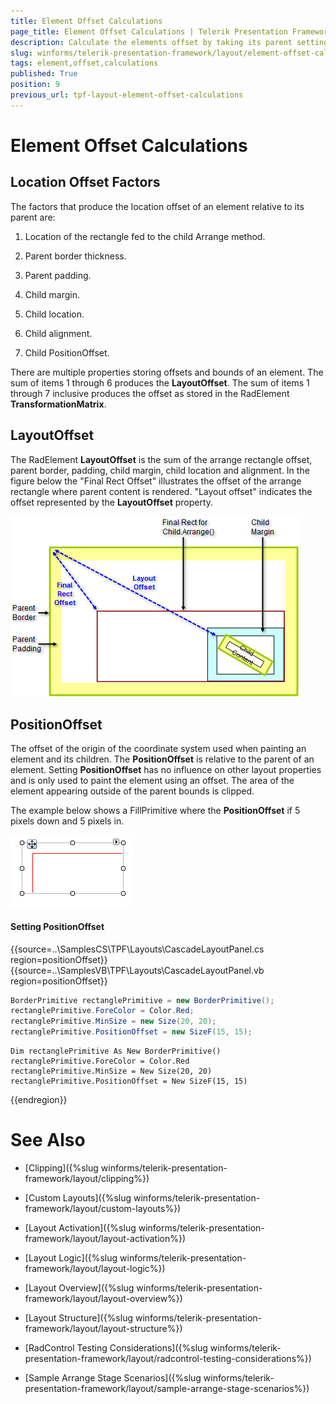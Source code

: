 ```yaml
---
title: Element Offset Calculations
page_title: Element Offset Calculations | Telerik Presentation Framework
description: Calculate the elements offset by taking its parent settings under consideration.
slug: winforms/telerik-presentation-framework/layout/element-offset-calculations
tags: element,offset,calculations
published: True
position: 9
previous_url: tpf-layout-element-offset-calculations
---
```


# Element Offset Calculations

## Location Offset Factors

The factors that produce the location offset of an element relative to its parent are:

1. Location of the rectangle fed to the child Arrange method. 

1. Parent border thickness.

1. Parent padding.

1. Child margin.

1. Child location.

1. Child alignment.

1. Child PositionOffset.

There are multiple properties storing offsets and bounds of an element. The sum of items 1 through 6 produces the __LayoutOffset__. The sum of items 1 through 7 inclusive produces the offset as stored in the RadElement __TransformationMatrix__.
        

## LayoutOffset

The RadElement __LayoutOffset__ is the sum of the arrange rectangle offset, parent border, padding, child margin, child location and alignment. In the figure below the "Final Rect Offset" illustrates the offset of the arrange rectangle where parent content is rendered. "Layout offset" indicates the offset represented by the __LayoutOffset__ property.

![tpf-layout-element-offset-calculations 001](images/tpf-layout-element-offset-calculations001.png)

## PositionOffset

The offset of the origin of the coordinate system used when painting an element and its children. The __PositionOffset__ is relative to the parent of an element. Setting __PositionOffset__ has no influence on other layout properties and is only used to paint the element using an offset. The area of the element appearing outside of the parent bounds is clipped.

The example below shows a FillPrimitive where the __PositionOffset__ if 5 pixels down and 5 pixels in.

![tpf-layout-element-offset-calculations 002](images/tpf-layout-element-offset-calculations002.png)

#### Setting PositionOffset

{{source=..\SamplesCS\TPF\Layouts\CascadeLayoutPanel.cs region=positionOffset}} 
{{source=..\SamplesVB\TPF\Layouts\CascadeLayoutPanel.vb region=positionOffset}} 

````C#
BorderPrimitive rectanglePrimitive = new BorderPrimitive();
rectanglePrimitive.ForeColor = Color.Red;
rectanglePrimitive.MinSize = new Size(20, 20);
rectanglePrimitive.PositionOffset = new SizeF(15, 15);

````
````VB.NET
Dim rectanglePrimitive As New BorderPrimitive()
rectanglePrimitive.ForeColor = Color.Red
rectanglePrimitive.MinSize = New Size(20, 20)
rectanglePrimitive.PositionOffset = New SizeF(15, 15)

````

{{endregion}}

# See Also
* [Clipping]({%slug winforms/telerik-presentation-framework/layout/clipping%})

* [Custom Layouts]({%slug winforms/telerik-presentation-framework/layout/custom-layouts%})

* [Layout Activation]({%slug winforms/telerik-presentation-framework/layout/layout-activation%})

* [Layout Logic]({%slug winforms/telerik-presentation-framework/layout/layout-logic%})

* [Layout Overview]({%slug winforms/telerik-presentation-framework/layout/layout-overview%})

* [Layout Structure]({%slug winforms/telerik-presentation-framework/layout/layout-structure%})

* [RadControl Testing Considerations]({%slug winforms/telerik-presentation-framework/layout/radcontrol-testing-considerations%})

* [Sample Arrange Stage Scenarios]({%slug winforms/telerik-presentation-framework/layout/sample-arrange-stage-scenarios%})

